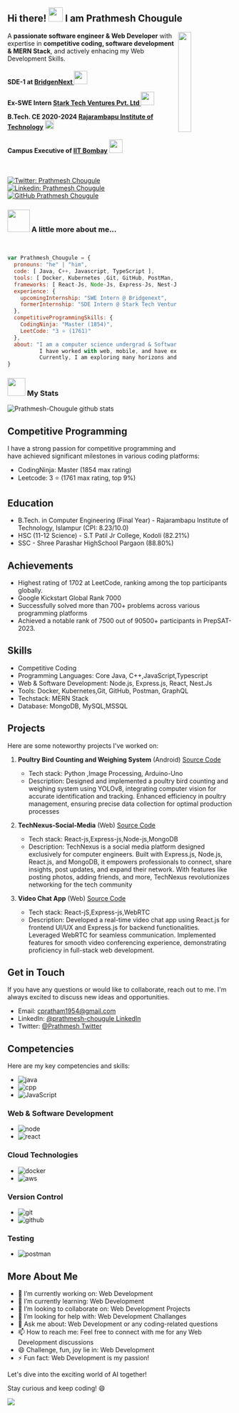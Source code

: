 
<div>

## Hi there! <img src="https://media.giphy.com/media/cLGu3Icy4OImKOJpai/giphy.gif" width="32"> I am Prathmesh Chougule

<img align='right' src="https://media1.giphy.com/media/St8Fupl4K8Lyl5E9G7/giphy.gif?cid=ecf05e47z9x7dwocmvenuctj07lj7sfrhua3xqsoklr0cch4&ep=v1_gifs_related&rid=giphy.gif&ct=s" width="24%">

A **passionate software engineer & Web Developer** with expertise in **competitive coding, software development & MERN Stack**, and actively enhacing my Web Development Skills.

</div>


<h4>
<p >

  SDE-1 at <a href="https://www.bridgenext.com/">BridgenNext
  </a>
   <img  src="https://s.yimg.com/ny/api/res/1.2/bF4bSBEXDULk7XoP3unP8A--/YXBwaWQ9aGlnaGxhbmRlcjt3PTEyMDA7aD0xODM-/https://media.zenfs.com/en/business-wire.com/0d0300418c9eede45f9e88281aaba65b" width="30">
</p>


<p >

  Ex-SWE Intern <a href="https://www.starktechventures.com/">Stark Tech Ventures Pvt. Ltd
  </a>
   <img  src="https://www.starktechventures.com/assets/img/STARK%20TECH%20LOGO.png" width="30">
</p>

<p>

  B.Tech. CE 2020-2024 <a href="https://www.ddu.ac.in/">Rajarambapu Institute of Technology</a>
   <img src="https://media.giphy.com/media/EzWeaUtmerGTiNbZF6/giphy.gif" width="20">
</p>

<p style="margin-top:20px">

  Campus Executive of <a href="https://www.tcs.com/">IIT Bombay</a>
<img src="https://media.giphy.com/media/d33yf9SI1RsdSA0H7u/giphy.gif" width="30">  
</p>  


</h4>
<br/>

[![Twitter: Prathmesh Chougule](https://img.shields.io/twitter/follow/Pratham138?style=social)](https://twitter.com/Pratham138)
[![Linkedin: Prathmesh Chougule ](https://img.shields.io/badge/--prathmesh--chougule--866a7b204-blue?style=flat-square&logo=Linkedin&logoColor=white&link=https://www.linkedin.com/in/prathmesh-chougule-866a7b204/)](https://www.linkedin.com/in/prathmesh-chougule-866a7b204/)
[![GitHub Prathmesh Chougule](https://img.shields.io/github/followers/Prathmesh2712?label=follow&style=social)](https://github.com/Prathmesh2712)



### <img src="https://media.giphy.com/media/D1kBaRvs9LmaYU3CsF/giphy.gif" width="50"> A little more about me...  

<br/>

```javascript
var Prathmesh_Chougule = {
  pronouns: "he" | "him",
  code: [ Java, C++, Javascript, TypeScript ],
  tools: [ Docker, Kubernetes ,Git, GitHub, PostMan, VS Code, IntelliJ],
  frameworks: [ React-Js, Node-Js, Express-Js, Nest-Js, Next-Js ],
  experience: {
    upcomingInternship: "SWE Intern @ Bridgenext",
    formerInternship: "SDE Intern @ Stark Tech Ventures Pvt. Ltd",
  },
  competitiveProgrammingSkills: {
    CodingNinja: "Master (1854)",
    LeetCode: "3 ⭐ (1761)"
  },
  about: "I am a computer science undergrad & Software Engineer who is passionate about learning and creating solutions.\n
          I have worked with web, mobile, and have experience in Machine Learning.\n
          Currently, I am exploring many horizons and participating in competitive programming."
}


```


### <img src="https://media.giphy.com/media/cj87CxfRtrUifF3Ryk/giphy.gif" width="40"> My Stats 
![Prathmesh-Chougule github stats](https://github-readme-stats.vercel.app/api?username=Prathmesh2712&show_icons=true)  


## Competitive Programming

I have a strong passion for competitive programming and have achieved significant milestones in various coding platforms:

- CodingNinja: Master (1854 max rating)
- Leetcode: 3 ⭐ (1761 max rating, top 9%)

## Education

- B.Tech. in Computer Engineering (Final Year) - Rajarambapu Institute of Technology, Islampur (CPI: 8.23/10.0)
- HSC (11-12 Science) - S.T Patil Jr College, Kodoli (82.21%)
- SSC - Shree Parashar HighSchool Pargaon (88.80%)

## Achievements

- Highest rating of 1702 at LeetCode, ranking among the top participants globally.
- Google Kickstart Global Rank 7000 
- Successfully solved more than 700+ problems across various programming platforms
- Achieved a notable rank of 7500 out of 90500+ participants in PrepSAT-2023.


## Skills

- Competitive Coding
- Programming Languages: Core Java, C++,JavaScript,Typescript
- Web & Software Development: Node.js, Express.js, React, Nest.Js
- Tools: Docker, Kubernetes,Git, GitHub, Postman, GraphQL
- Techstack: MERN Stack
- Database: MongoDB, MySQL,MSSQL



## Projects

Here are some noteworthy projects I've worked on:



1. **Poultry Bird Counting and Weighing System** (Android) [Source Code](https://#)
   - Tech stack: Python ,Image Processing, Arduino-Uno
   - Description: Designed and implemented a poultry bird counting and weighing system using YOLOv8, integrating computer vision for
accurate identification and tracking. Enhanced efficiency in poultry management, ensuring precise data collection for
optimal production processes

2. **TechNexus-Social-Media** (Web) [Source Code](https://github.com/Prathmesh2712/TechNexus-Social-Media)
   - Tech stack: React-js,Express-js,Node-js,MongoDB
   - Description:  TechNexus is a social media platform designed exclusively for computer engineers. Built with Express.js, Node.js,
React.js, and MongoDB, it empowers professionals to connect, share insights, post updates, and expand their network.
With features like posting photos, adding friends, and more, TechNexus revolutionizes networking for the tech community

3. **Video Chat App** (Web) [Source Code](https://github.com/Prathmesh2712/Video-chat-app)
   - Tech stack: React-jS,Express-js,WebRTC
   - Description: Developed a real-time video chat app using React.js for frontend UI/UX and Express.js for backend functionalities.
Leveraged WebRTC for seamless communication. Implemented features for smooth video conferencing experience,
demonstrating proficiency in full-stack web development.


## Get in Touch

If you have any questions or would like to collaborate, reach out to me. I'm always excited to discuss new ideas and opportunities.

- Email: [cpratham1954@gmail.com](mailto:cpratham1954@gmail.com)
- LinkedIn: [@prathmesh-chougule LinkedIn](https://www.linkedin.com/in/prathmesh-chougule-866a7b204/)
- Twitter: [@Prathmesh Twitter](https://twitter.com/Pratham138)
  




## Competencies


Here are my key competencies and skills:

- ![java](https://img.shields.io/badge/java-%FFA500.svg?style=for-the-badge&logo=java&logoColor=white)
- ![cpp](https://img.shields.io/badge/c%2B%2B-%2300599C.svg?style=for-the-badge&logo=c%2B%2B&logoColor=white)
- ![JavaScript](https://img.shields.io/badge/JavaScript-%23F7DF1E.svg?style=for-the-badge&logo=javascript&logoColor=black)

### Web & Software Development

- ![node](https://img.shields.io/badge/node.js-%23339933.svg?style=for-the-badge&logo=node.js&logoColor=white) 
- ![react](https://img.shields.io/badge/react-%2361DAFB.svg?style=for-the-badge&logo=react&logoColor=white)


### Cloud Technologies

- ![docker](https://img.shields.io/badge/docker-%232496ED.svg?style=for-the-badge&logo=docker&logoColor=white) 
- ![aws](https://img.shields.io/badge/AWS-%23FF9900.svg?style=for-the-badge&logo=amazon-aws&logoColor=white) 

### Version Control

- ![git](https://img.shields.io/badge/git-%23F05033.svg?style=for-the-badge&logo=git&logoColor=white) 
- ![github](https://img.shields.io/badge/github-%23181717.svg?style=for-the-badge&logo=github&logoColor=white) 


### Testing

- ![postman](https://img.shields.io/badge/postman-%23FF6C37.svg?style=for-the-badge&logo=postman&logoColor=white) 





## More About Me

<!--
- 🔭 I’m currently working on: Competitive programming
- 🌱 I’m currently learning: Competitive programming
- 👯 I’m looking to collaborate on: Competitive programming projects
- 🤔 I’m looking for help with: Competitive programming challenges
- 💬 Ask me about: Competitive programming or any coding-related questions
- 📫 How to reach me: Feel free to connect with me for any competitive programming discussions
- 😄 Challenge, fun, joy lie in: Competitive programming
- ⚡ Fun fact: Competitive programming is my passion!
-->

-  🔭 I’m currently working on: Web Development
- 🌱 I’m currently learning: Web Development
- 👯 I’m looking to collaborate on: Web Development Projects
- 🤔 I’m looking for help with: Web Development Challanges
- 💬 Ask me about: Web Development or any coding-related questions
- 📫 How to reach me: Feel free to connect with me for any Web Development discussions
- 😄 Challenge, fun, joy lie in: Web Development
- ⚡ Fun fact: Web Development is my passion!

Let's dive into the exciting world of AI together!

Stay curious and keep coding! 😄

<img src="https://github-profile-trophy.vercel.app/?username=Prathmesh2712">
